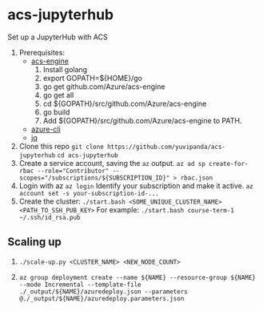 # acs-jupyterhub
Set up a JupyterHub with ACS

1. Prerequisites:
    - [acs-engine](https://github.com/Azure/acs-engine/blob/master/docs/acsengine.md)
        1. Install golang
        2. export GOPATH=${HOME}/go
        3. go get github.com/Azure/acs-engine
        4. go get all
        5. cd ${GOPATH}/src/github.com/Azure/acs-engine
        6. go build
        7. Add ${GOPATH}/src/github.com/Azure/acs-engine to PATH.
    - [azure-cli](https://github.com/Azure/azure-cli)
    - [jq](https://stedolan.github.io/jq/)
1. Clone this repo
   `git clone https://github.com/yuvipanda/acs-jupyterhub`
   `cd acs-jupyterhub`
1. Create a service account, saving the `az` output.
   `az ad sp create-for-rbac --role="Contributor" --scopes="/subscriptions/${SUBSCRIPTION_ID}" > rbac.json`
1. Login with az
   `az login`
   Identify your subscription and make it active.
   `az account set -s your-subscription-id-...`
1. Create the cluster:
   `./start.bash <SOME_UNIQUE_CLUSTER_NAME> <PATH_TO_SSH_PUB_KEY>`
   For example:
   `./start.bash course-term-1 ~/.ssh/id_rsa.pub`

## Scaling up

1. `./scale-up.py <CLUSTER_NAME> <NEW_NODE_COUNT>`

1. `az group deployment create --name ${NAME} --resource-group ${NAME} --mode Incremental --template-file ./_output/${NAME}/azuredeploy.json --parameters @./_output/${NAME}/azuredeploy.parameters.json`

